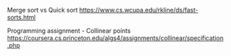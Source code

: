 Merge sort vs Quick sort
https://www.cs.wcupa.edu/rkline/ds/fast-sorts.html

Programming assignment - Collinear points
https://coursera.cs.princeton.edu/algs4/assignments/collinear/specification.php